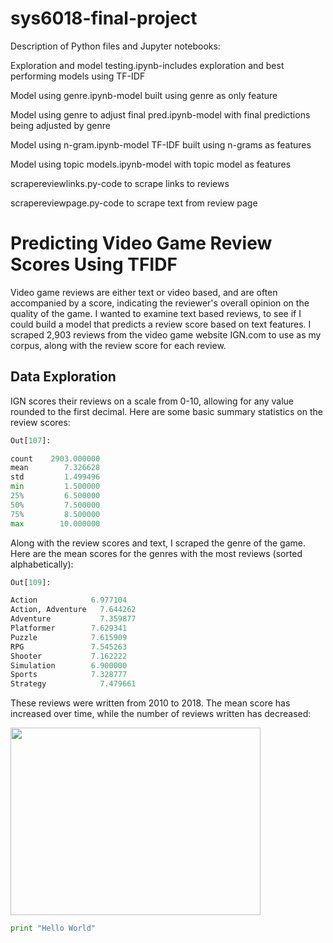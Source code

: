 # sys6018-final-project

Description of Python files and Jupyter notebooks:

Exploration and model testing.ipynb-includes exploration and best performing models using TF-IDF

Model using genre.ipynb-model built using genre as only feature

Model using genre to adjust final pred.ipynb-model with final predictions being adjusted by genre

Model using n-gram.ipynb-model TF-IDF built using n-grams as features

Model using topic models.ipynb-model with topic model as features

scrapereviewlinks.py-code to scrape links to reviews

scrapereviewpage.py-code to scrape text from review page



# Predicting Video Game Review Scores Using TFIDF 

Video game reviews are either text or video based, and are often accompanied by a score, indicating the reviewer's overall opinion on the quality of the game.  I wanted to examine text based reviews, to see if I could build a model that predicts a review score based on text features.  I scraped 2,903 reviews from the video game website IGN.com to use as my corpus, along with the review score for each review.

## Data Exploration
IGN scores their reviews on a scale from 0-10, allowing for any value rounded to the first decimal.  Here are some basic summary statistics on the review scores:
```python
Out[107]:

count    2903.000000
mean        7.326628
std         1.499496
min         1.500000
25%         6.500000
50%         7.500000
75%         8.500000
max        10.000000
```
Along with the review scores and text, I scraped the genre of the game.  Here are the mean scores for the genres with the most reviews (sorted alphabetically):

```python
Out[109]:

Action	          6.977104
Action, Adventure	7.644262
Adventure	        7.359877
Platformer	      7.629341
Puzzle	          7.615909
RPG	              7.545263
Shooter	          7.162222
Simulation	      6.900000
Sports	          7.328777
Strategy	        7.479661
```
These reviews were written from 2010 to 2018.  The mean score has increased over time, while the number of reviews written has decreased:

<img src="https://github.com/swgleave/sys6018-final-project/blob/master/images/Average%20Review%20Score%20-%20Time.png" height="300" width="400">

```python
print "Hello World"
```
